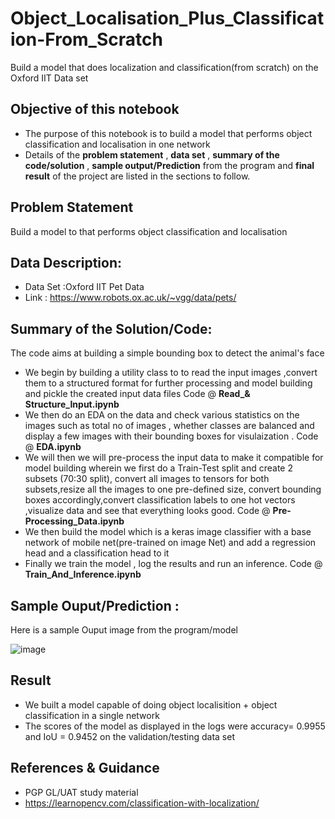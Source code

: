 # Object_Localisation_Plus_Classification-From_Scratch
Build a model that does localization and classification(from scratch) on the Oxford IIT Data set



## Objective of this notebook
- The purpose of this notebook is to build a model that performs object classification and localisation in one network
- Details of the **problem statement**  , **data set** ,  **summary of the code/solution**  , **sample output/Prediction** from the program and **final result** of the project are listed in the sections to follow.

## Problem Statement 
Build a model to that performs object classification and localisation


## Data Description:
 - Data Set :Oxford IIT Pet Data 
 - Link : https://www.robots.ox.ac.uk/~vgg/data/pets/


## Summary of the Solution/Code:
The code aims at building a simple bounding  box to detect the animal's face 
- We begin by building a utility class to to read the input images ,convert them to a structured format for further processing and model building and pickle the created input data files Code @ **Read_& Structure_Input.ipynb**
- We then do an EDA on the data and  check various statistics on the images such as total no of images , whether classes are balanced and display a few images with their bounding boxes for visulaization . Code @ **EDA.ipynb**
- We will then we will pre-process the input data to make it compatible for model building wherein we first do a Train-Test split and create 2 subsets (70:30 split), convert all images to tensors for both subsets,resize all the images to one pre-defined size, convert bounding boxes accordingly,convert classification labels to one hot vectors ,visualize data and see that everything looks good. Code @ **Pre-Processing_Data.ipynb**
- We then build the model which is a keras image classifier with a base network of mobile net(pre-trained on image Net) and add a regression head and a  classification head to it
- Finally we train the model , log the results and run an inference. Code @ **Train_And_Inference.ipynb**



## Sample Ouput/Prediction :
Here is a sample Ouput image from  the program/model 

![image](https://user-images.githubusercontent.com/68383273/219475048-55f185c0-b419-4ab8-a528-9a4b60f409fa.png)



## Result
- We built a model capable of doing object localisition + object classification in a single network
- The scores of the model as displayed in the logs were accuracy= 0.9955  and IoU = 0.9452 on the validation/testing data set

## References & Guidance
- PGP GL/UAT study material 
- https://learnopencv.com/classification-with-localization/


